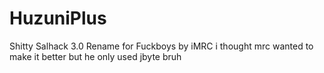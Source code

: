 # HuzuniPlus
Shitty Salhack 3.0 Rename for Fuckboys by iMRC 
i thought mrc wanted to make it better but he only used jbyte bruh



















































































































